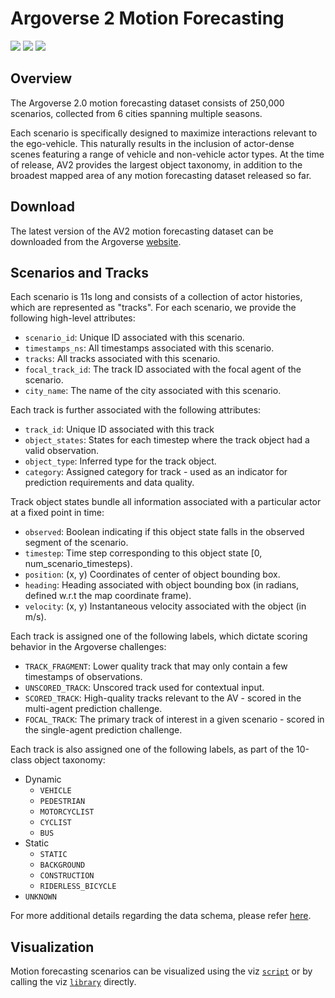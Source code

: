 # Argoverse 2 Motion Forecasting

![](https://user-images.githubusercontent.com/29715011/158486284-1a0df794-ee0a-4ae6-a320-0dd0d1daad06.gif)
![](https://user-images.githubusercontent.com/29715011/158486286-e734e654-b879-4994-a129-9957cc591af4.gif)
![](https://user-images.githubusercontent.com/29715011/158486288-5e7c0971-de0c-4ff5-bea7-76f7922dd1e0.gif)

## Overview

The Argoverse 2.0 motion forecasting dataset consists of 250,000 scenarios, collected from 6 cities spanning multiple seasons.

Each scenario is specifically designed to maximize interactions relevant to the ego-vehicle. This naturally results in the inclusion of actor-dense scenes featuring a range of vehicle and non-vehicle actor types. At the time of release, AV2 provides the largest object taxonomy, in addition to the broadest mapped area of any motion forecasting dataset released so far.

## Download

The latest version of the AV2 motion forecasting dataset can be downloaded from the Argoverse [website](https://www.argoverse.org/av2.html).

## Scenarios and Tracks

Each scenario is 11s long and consists of a collection of actor histories, which are represented as "tracks". For each scenario, we provide the following high-level attributes:

- `scenario_id`: Unique ID associated with this scenario.
- `timestamps_ns`: All timestamps associated with this scenario.
- `tracks`: All tracks associated with this scenario.
- `focal_track_id`: The track ID associated with the focal agent of the scenario.
- `city_name`: The name of the city associated with this scenario.

Each track is further associated with the following attributes:

- `track_id`: Unique ID associated with this track
- `object_states`: States for each timestep where the track object had a valid observation.
- `object_type`: Inferred type for the track object.
- `category`: Assigned category for track - used as an indicator for prediction requirements and data quality.

Track object states bundle all information associated with a particular actor at a fixed point in time:

- `observed`: Boolean indicating if this object state falls in the observed segment of the scenario.
- `timestep`: Time step corresponding to this object state [0, num_scenario_timesteps).
- `position`: (x, y) Coordinates of center of object bounding box.
- `heading`: Heading associated with object bounding box (in radians, defined w.r.t the map coordinate frame).
- `velocity`: (x, y) Instantaneous velocity associated with the object (in m/s).

Each track is assigned one of the following labels, which dictate scoring behavior in the Argoverse challenges:

- `TRACK_FRAGMENT`: Lower quality track that may only contain a few timestamps of observations.
- `UNSCORED_TRACK`: Unscored track used for contextual input.
- `SCORED_TRACK`: High-quality tracks relevant to the AV - scored in the multi-agent prediction challenge.
- `FOCAL_TRACK`: The primary track of interest in a given scenario - scored in the single-agent prediction challenge.

Each track is also assigned one of the following labels, as part of the 10-class object taxonomy:

- Dynamic
  - `VEHICLE`
  - `PEDESTRIAN`
  - `MOTORCYCLIST`
  - `CYCLIST`
  - `BUS`
- Static
  - `STATIC`
  - `BACKGROUND`
  - `CONSTRUCTION`
  - `RIDERLESS_BICYCLE`
- `UNKNOWN`

For more additional details regarding the data schema, please refer [here](data_schema.py).

## Visualization

Motion forecasting scenarios can be visualized using the viz [`script`](../../../../tutorials/generate_forecasting_scenario_visualizations.py) or by calling the viz [`library`](viz/scenario_visualization.py#L48) directly.